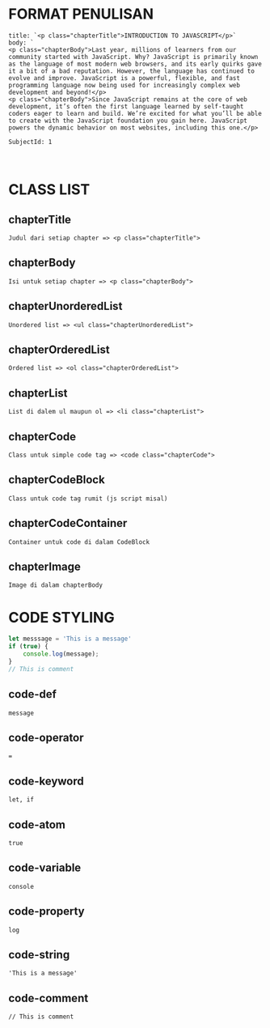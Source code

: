 # FORMAT PENULISAN

    title: `<p class="chapterTitle">INTRODUCTION TO JAVASCRIPT</p>`
    body: `
    <p class="chapterBody">Last year, millions of learners from our community started with JavaScript. Why? JavaScript is primarily known as the language of most modern web browsers, and its early quirks gave it a bit of a bad reputation. However, the language has continued to evolve and improve. JavaScript is a powerful, flexible, and fast programming language now being used for increasingly complex web development and beyond!</p>
    <p class="chapterBody">Since JavaScript remains at the core of web development, it’s often the first language learned by self-taught coders eager to learn and build. We’re excited for what you’ll be able to create with the JavaScript foundation you gain here. JavaScript powers the dynamic behavior on most websites, including this one.</p>
    `
    SubjectId: 1

<br>

# CLASS LIST

## chapterTitle
    Judul dari setiap chapter => <p class="chapterTitle">

## chapterBody
    Isi untuk setiap chapter => <p class="chapterBody">

## chapterUnorderedList
    Unordered list => <ul class="chapterUnorderedList">

## chapterOrderedList
    Ordered list => <ol class="chapterOrderedList">

## chapterList
    List di dalem ul maupun ol => <li class="chapterList">

## chapterCode
    Class untuk simple code tag => <code class="chapterCode">

## chapterCodeBlock
    Class untuk code tag rumit (js script misal)

## chapterCodeContainer
    Container untuk code di dalam CodeBlock

## chapterImage
    Image di dalam chapterBody


# CODE STYLING
```javascript
let messsage = 'This is a message'
if (true) {
    console.log(message); 
} 
// This is comment
```
## code-def
    message

## code-operator
    =

## code-keyword
    let, if

## code-atom
    true

## code-variable
    console

## code-property
    log

## code-string
    'This is a message'

## code-comment
    // This is comment